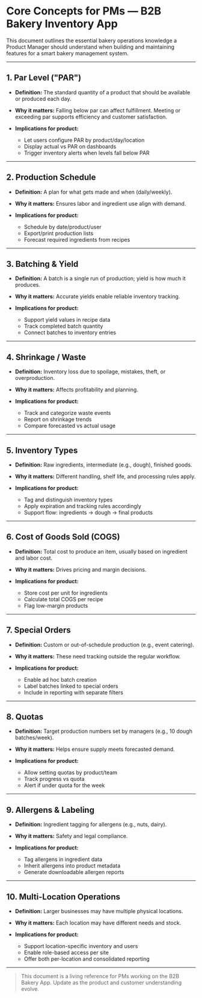 # Core Concepts for PMs — B2B Bakery Inventory App

This document outlines the essential bakery operations knowledge a Product Manager should understand when building and maintaining features for a smart bakery management system.

---

## 1. Par Level ("PAR")

* **Definition:** The standard quantity of a product that should be available or produced each day.
* **Why it matters:** Falling below par can affect fulfillment. Meeting or exceeding par supports efficiency and customer satisfaction.
* **Implications for product:**

  * Let users configure PAR by product/day/location
  * Display actual vs PAR on dashboards
  * Trigger inventory alerts when levels fall below PAR

---

## 2. Production Schedule

* **Definition:** A plan for what gets made and when (daily/weekly).
* **Why it matters:** Ensures labor and ingredient use align with demand.
* **Implications for product:**

  * Schedule by date/product/user
  * Export/print production lists
  * Forecast required ingredients from recipes

---

## 3. Batching & Yield

* **Definition:** A batch is a single run of production; yield is how much it produces.
* **Why it matters:** Accurate yields enable reliable inventory tracking.
* **Implications for product:**

  * Support yield values in recipe data
  * Track completed batch quantity
  * Connect batches to inventory entries

---

## 4. Shrinkage / Waste

* **Definition:** Inventory loss due to spoilage, mistakes, theft, or overproduction.
* **Why it matters:** Affects profitability and planning.
* **Implications for product:**

  * Track and categorize waste events
  * Report on shrinkage trends
  * Compare forecasted vs actual usage

---

## 5. Inventory Types

* **Definition:** Raw ingredients, intermediate (e.g., dough), finished goods.
* **Why it matters:** Different handling, shelf life, and processing rules apply.
* **Implications for product:**

  * Tag and distinguish inventory types
  * Apply expiration and tracking rules accordingly
  * Support flow: ingredients → dough → final products

---

## 6. Cost of Goods Sold (COGS)

* **Definition:** Total cost to produce an item, usually based on ingredient and labor cost.
* **Why it matters:** Drives pricing and margin decisions.
* **Implications for product:**

  * Store cost per unit for ingredients
  * Calculate total COGS per recipe
  * Flag low-margin products

---

## 7. Special Orders

* **Definition:** Custom or out-of-schedule production (e.g., event catering).
* **Why it matters:** These need tracking outside the regular workflow.
* **Implications for product:**

  * Enable ad hoc batch creation
  * Label batches linked to special orders
  * Include in reporting with separate filters

---

## 8. Quotas

* **Definition:** Target production numbers set by managers (e.g., 10 dough batches/week).
* **Why it matters:** Helps ensure supply meets forecasted demand.
* **Implications for product:**

  * Allow setting quotas by product/team
  * Track progress vs quota
  * Alert if under quota for the week

---

## 9. Allergens & Labeling

* **Definition:** Ingredient tagging for allergens (e.g., nuts, dairy).
* **Why it matters:** Safety and legal compliance.
* **Implications for product:**

  * Tag allergens in ingredient data
  * Inherit allergens into product metadata
  * Generate downloadable allergen reports

---

## 10. Multi-Location Operations

* **Definition:** Larger businesses may have multiple physical locations.
* **Why it matters:** Each location may have different needs and stock.
* **Implications for product:**

  * Support location-specific inventory and users
  * Enable role-based access per site
  * Offer both per-location and consolidated reporting

---

> This document is a living reference for PMs working on the B2B Bakery App. Update as the product and customer understanding evolve.
